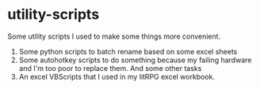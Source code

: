 # utility-scripts
Some utility scripts I used to make some things more convenient.

1. Some python scripts to batch rename based on some excel sheets
2. Some autohotkey scripts to do something because my failing hardware and I'm too poor to replace them. And some other tasks
3. An excel VBScripts that I used in my litRPG excel workbook.
